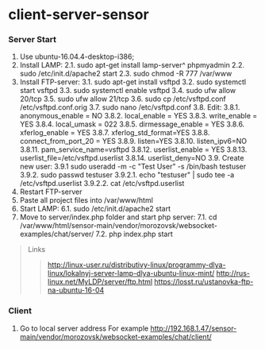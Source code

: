 # client-server-sensor

<h3>Server Start</h3>

1. Use ubuntu-16.04.4-desktop-i386;
2. Install LAMP:
    2.1. sudo apt-get install lamp-server^ phpmyadmin
    2.2. sudo /etc/init.d/apache2 start
    2.3. sudo chmod -R 777 /var/www
3. Install FTP-server:
    3.1. sudo apt-get install vsftpd
    3.2. sudo systemctl start vsftpd
    3.3. sudo systemctl enable vsftpd
    3.4. sudo ufw allow 20/tcp
    3.5. sudo ufw allow 21/tcp
    3.6. sudo cp /etc/vsftpd.conf /etc/vsftpd.conf.orig
    3.7. sudo nano /etc/vsftpd.conf
    3.8. Edit:
        3.8.1. anonymous_enable = NO
        3.8.2. local_enable = YES
        3.8.3. write_enable = YES
        3.8.4. local_umask = 022
        3.8.5. dirmessage_enable = YES
        3.8.6. xferlog_enable = YES
        3.8.7. xferlog_std_format=YES
        3.8.8. connect_from_port_20 = YES
        3.8.9. listen=YES
        3.8.10.  listen_ipv6=NO
        3.8.11.  pam_service_name=vsftpd
        3.8.12.  userlist_enable = YES
        3.8.13.  userlist_file=/etc/vsftpd.userlist
        3.8.14.  userlist_deny=NO
    3.9. Create new user:
        3.9.1  sudo useradd -m -c "Test User" -s /bin/bash testuser
        3.9.2.  sudo passwd testuser
            3.9.2.1.  echo "testuser" | sudo tee -a /etc/vsftpd.userlist
            3.9.2.2.  cat /etc/vsftpd.userlist
4. Restart FTP-server
5. Paste all project files into /var/www/html
6. Start LAMP:
    6.1. sudo /etc/init.d/apache2 start
7. Move to server/index.php folder and start php server:
    7.1. cd /var/www/html/sensor-main/vendor/morozovsk/websocket-examples/chat/server/
    7.2. php index.php start

> Links
>> http://linux-user.ru/distributivy-linux/programmy-dlya-linux/lokalnyj-server-lamp-dlya-ubuntu-linux-mint/
>> http://rus-linux.net/MyLDP/server/ftp.html
>> https://losst.ru/ustanovka-ftp-na-ubuntu-16-04


<h3>Client</h3>

1. Go to local server address
For example http://192.168.1.47/sensor-main/vendor/morozovsk/websocket-examples/chat/client/
  
